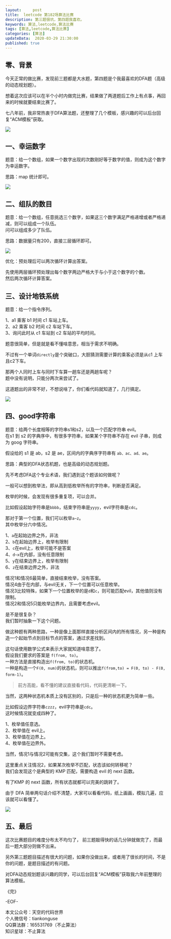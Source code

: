 ```yaml
---   
layout:     post  
title:  leetcode 第182场算法比赛  
description: 第三题很坑，第四题我喜欢。  
keywords: 算法,leetcode,算法比赛  
tags: [算法,leetcode,算法比赛]    
categories: [算法]  
updateData:  2020-03-29 21:30:00  
published: true  
---  
```



## 零、背景  


今天正常的做比赛，发现前三题都是大水题，第四题是个我最喜欢的DFA题（高级的动态规划题）。  


想着这次应该可以在半个小时内做完比赛，结果做了两道题后工作上有点事，再回来的时候就要结束比赛了。  


七八年前，我非常热衷于DFA算法题，还整理了几个模板，感兴趣的可以后台回复“ACM模板”获取。  


![](//res2020.tiankonguse.com/images/2020/03/29/001.png)  


## 一、幸运数字  


题意：给一个数组，如果一个数字出现的次数刚好等于数字的值，则成为这个数字为幸运数字。  


思路：map 统计即可。  



![](//res2020.tiankonguse.com/images/2020/03/29/002.png)  



## 二、组队的数目  


题意：给一个数组，任意挑选三个数字，如果这三个数字满足严格递增或者严格递减，则可以组成一个队伍。  
问可以组成多少了队伍。  


思路：数据量只有200，直接三层循环即可。  


![](//res2020.tiankonguse.com/images/2020/03/29/003.png)  


优化：预处理后可以两次循环计算出答案。  


先使用两层循环预处理出每个数字两边严格大于与小于这个数字的个数。  
然后两次循环计算答案。  


## 三、设计地铁系统  


题意：给一个指令序列。  


1、a1 乘客 b1 时间 c1 车站上车。  
2、a2 乘客 b2 时间 c2 车站下车。  
3、询问此时从 c1 车站到 c2 车站的平均时间。  


题意很简单，但是就是看不懂啥意思，相当于需求不明确。  


不过有一个单词`directly`是个突破口，大胆猜测需要计算的乘客必须是从c1 上车且c2下车。  


那两个人同时上车与同时下车算一趟车还是两趟车呢？  
题中没有说明，只能分两次来尝试了。  


这道题出的非常不好，不想说啥了，你们看代码就知道了，几行搞定。  


![](//res2020.tiankonguse.com/images/2020/03/29/004.png)  


## 四、good字符串  


题意：给两个长度相等的字符串s1和s2，以及一个匹配字符串 evil。  
在s1 到 s2 的字典序中，有很多字符串，如果某个字符串不存在 evil 子串，则成为 goog 字符串。  


假设给的 s1 是 ab，s2 是 ae，区间内的字典序字符串有 `ab、ac、ad、ae`。  


思路：典型的DFA状态机题，也是高级的动态规划题。  


先不考虑DFA这个专业术语，我们遇到这个题该如何做呢？  


一般可以想到枚举法，即从高到低枚举所有的字符串，判断是否满足。  


枚举的时候，会发现有很多重复项，可以合并。  



比如假设起始字符串是`bbbb`，结束字符串是`yyyy`，evil字符串是`cdc`。  


那对于第一个位置，我们可以枚举`a~z`。  
其中枚举分六中情况。  


1、`a`在起始边界之外，非法  
2、`b`在起始边界上，枚举有限制  
3、`c`在evil上，枚举可能不是答案  
4、`d~x`在内部，没有任意限制  
5、`y`在结束边界上，枚举有限制  
6、`z`在结束边界之外，非法  


情况1和情况6最简单，直接结束枚举，没有答案。  
情况4由于在内部，与evil无关，下一个位置可以任意枚举。  
情况3比较特殊，如果下一个位置枚举的是`d`和`c`，则可能匹配evil，其他值则没有限制。  
情况2和情况5只能枚举边界内，且需要考虑evil。  


是不是很复杂？  
我们暂时抽象一下这个问题。  



做这种题有两种思路，一种是像上面那样直接分析区间内的所有情况，另一种是构造一个起始节点到目标节点的答案，通过求差找到。   


这句话使用数学公式来表示大家就知道啥意思了。  
假设我们要求的答案是 `f(from, to)`。  
一种方法是直接构造出`f(from, to)`的状态机。  
一种是构造一个`F(0, num)`的状态机，则可以推出`f(from,to) = F(0, to) - F(0, form-1)`。  


> 
> 前方高能，看不懂的建议直接看代码，代码更清晰一下。  
> 


当然，这两种状态机本质上没有区别的，只是后一种的状态机更为简单一些。  



比如假设边界字符串`czzz`，evil字符串是`cdc`。  
这时候情况就变成四种了。  


1、枚举值任意选。  
2、枚举值在 evil上。  
3、枚举值在边界上。  
4、枚举值在边界外。  


当然，情况1与情况2可能有交集，这个我们暂时不需要考虑。  


这里重点关注情况2，如果某次枚举不匹配，状态该如何转移呢？  
我们会发现这个是典型的 KMP 匹配，需要构造 evil 的 next 函数。  


有了KMP 的 next 函数，所有状态就都可以完美的跳转了。  


由于 DFA 简单两句话介绍不清楚，大家可以看看代码，纸上画画，模拟几遍，应该就可以看懂了。  



![](//res2020.tiankonguse.com/images/2020/03/29/005.png)  


## 五、最后  


这次比赛题目的难度分布太不均匀了， 前三题敲得快的话几分钟就做完了，而最后一题大部分则做不出来。  


另外第三题题目描述有很大的问题，如果你没做出来，或者用了很长的时间，不是你的问题，是题目描述的有问题。  



对DFA动态规划题该兴趣的同学，可以后台回复“ACM模板”获取我六年前整理的算法模板。  



《完》


-EOF-  



本文公众号：天空的代码世界  
个人微信号：tiankonguse  
QQ算法群：165531769（不止算法）  
知识星球：不止算法  

